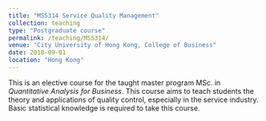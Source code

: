 ```yaml
---
title: "MS5314 Service Quality Management"
collection: teaching
type: "Postgraduate course"
permalink: /teaching/MS5314/
venue: "City University of Hong Kong, College of Business"
date: 2018-09-01
location: "Hong Kong"
---
```


This is an elective course for the taught master program MSc. in _Quantitative Analysis for Business_. This course aims to teach students the theory and applications of quality control, especially in the service industry. Basic statistical knowledge is required to take this course.

<!--
### Case studies

1. [Service Quality: A Case Study of a Bank](https://www.tandfonline.com/doi/pdf/10.1080/10686967.2006.11918560?needAccess=true)
2. [E-service quality expectations: a case study](https://www.tandfonline.com/doi/pdf/10.1080/1478336032000047255?needAccess=true)
3. [Service quality that improves customer satisfaction in a university: a case study in Institut Teknologi Indonesia](https://iopscience.iop.org/article/10.1088/1757-899X/277/1/012059/pdf)
-->
